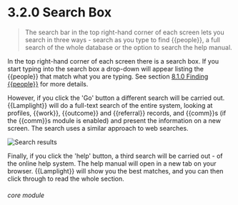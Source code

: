 # 3.2.0    Search Box

> The search bar in the top right-hand corner of each screen lets you search in three ways - search as you type to find {{people}}, a full search of the whole database or the option to search the help manual. 

In the top right-hand corner of each screen there is a search box. If you start typing into the search box a drop-down will appear listing the {{people}} that match what you are typing. See section [8.1.0  Finding {{people}}](/help/index/p/8.1.0) for more details.

However, if you click the 'Go' button a different search will be carried out. {{Lamplight}} will do a full-text search of the entire system, looking at profiles, {{work}}, {{outcome}} and {{referral}} records, and {{comm}}s (if the {{comm}}s module is enabled) and present the information on a new screen. The search uses a similar approach to web searches.

![Search results](13a.png)

Finally, if you click the 'help' button, a third search will be carried out - of the online help system. The help manual will open in a new tab on your browser. {{Lamplight}} will show you the best matches, and you can then click through to read the whole section. 


###### core module

